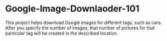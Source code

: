 # Google-Image-Downlaoder-101
This project helps download Google images for different tags, such as cars. After you specify the number of images, that number of pictures for that particular tag will be created in the described location.
